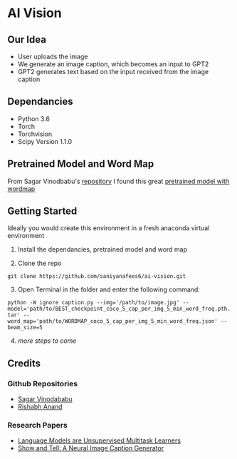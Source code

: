 # AI Vision

## Our Idea
* User uploads the image
* We generate an image caption, which becomes an input to GPT2
* GPT2 generates text based on the input received from the image caption

## Dependancies 
* Python 3.6
* Torch
* Torchvision
* Scipy Version 1.1.0

## Pretrained Model and Word Map
From Sagar Vinodbabu's [repository](https://github.com/sgrvinod/a-PyTorch-Tutorial-to-Image-Captioning) I found this great [pretrained model with wordmap](https://drive.google.com/drive/folders/189VY65I_n4RTpQnmLGj7IzVnOF6dmePC)

## Getting Started
Ideally you would create this environment in a fresh anaconda virtual environment

1. Install the dependancies, pretrained model and word map

2. Clone the repo

`git clone https://github.com/saniyanafees6/ai-vision.git`

3. Open Terminal in the folder and enter the following command:

`python -W ignore caption.py --img='/path/to/image.jpg' --model='path/to/BEST_checkpoint_coco_5_cap_per_img_5_min_word_freq.pth.tar' --word_map='path/to/WORDMAP_coco_5_cap_per_img_5_min_word_freq.json' --beam_size=5`

4. *more steps to come*

## Credits
### Github Repositories
* [Sagar Vinodababu](https://github.com/sgrvinod/a-PyTorch-Tutorial-to-Image-Captioning)
* [Rishabh Anand](https://github.com/rish-16/gpt2client)

### Research Papers
* [Language Models are Unsupervised Multitask Learners](https://d4mucfpksywv.cloudfront.net/better-language-models/language_models_are_unsupervised_multitask_learners.pdf)
* [Show and Tell: A Neural Image Caption Generator](https://arxiv.org/pdf/1411.4555.pdf)
